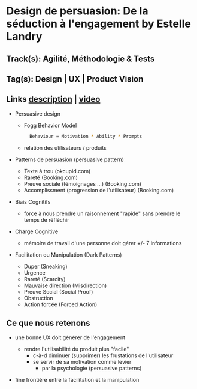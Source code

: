 # Design de persuasion: De la séduction à l'engagement by Estelle Landry

## Track(s): Agilité, Méthodologie & Tests

## Tag(s): Design | UX | Product Vision

## Links [description][talk-description] | [video][talk-video]

- Persuasive design
  - Fogg Behavior Model  

    ```sh
      Behaviour = Motivation * Ability * Prompts
    ```

  - relation des utilisateurs / produits

- Patterns de persuasion (persuasive pattern)
  - Texte à trou (okcupid.com)
  - Rareté (Booking.com)
  - Preuve sociale (témoignages ...) (Booking.com)
  - Accomplissment (progression de l'utilisateur) (Booking.com)

- Biais Cognitifs
  - force à nous prendre un raisonnement "rapide" sans prendre le temps de réfléchir

- Charge Cognitive
  - mémoire de travail d'une personne doit gérer +/- 7 informations

- Facilitation ou Manipulation (Dark Patterns)
  - Duper (Sneaking)
  - Urgence
  - Rareté (Scarcity)
  - Mauvaise direction (Misdirection)
  - Preuve Social (Social Proof)
  - Obstruction
  - Action forcée (Forced Action)

## Ce que nous retenons

- une bonne UX doit générer de l'engagement
  - rendre l'utilisabilité du produit plus "facile"
    - c-à-d diminuer (supprimer) les frustations de l'utilisateur
    - se servir de sa motivation comme levier
      - par la psychologie (persuasive patterns)

- fine frontière entre la facilitation et la manipulation

[talk-description]: https://cfp.devoxx.fr/2021/talk/DLZ-7236/Design_de_persuasion_:_De_la_seduction_a_l'engagement_.html
[talk-video]: https://cfp.devoxx.fr/2021/talk/DLZ-7236/Design_de_persuasion_:_De_la_seduction_a_l'engagement_.html
